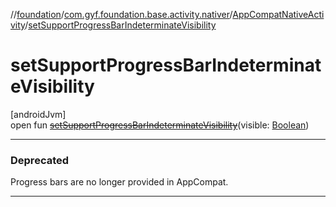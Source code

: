 //[foundation](../../../index.md)/[com.gyf.foundation.base.activity.nativer](../index.md)/[AppCompatNativeActivity](index.md)/[setSupportProgressBarIndeterminateVisibility](set-support-progress-bar-indeterminate-visibility.md)

# setSupportProgressBarIndeterminateVisibility

[androidJvm]\
open fun [~~setSupportProgressBarIndeterminateVisibility~~](set-support-progress-bar-indeterminate-visibility.md)(visible: [Boolean](https://kotlinlang.org/api/core/kotlin-stdlib/kotlin/-boolean/index.html))

---

### Deprecated

Progress bars are no longer provided in AppCompat.

---